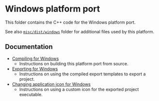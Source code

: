 # Windows platform port

This folder contains the C++ code for the Windows platform port.

See also [`misc/dist/windows`](/misc/dist/windows) folder for additional files
used by this platform.

## Documentation

- [Compiling for Windows](https://docs.bradotengine.org/en/latest/contributing/development/compiling/compiling_for_windows.html)
  - Instructions on building this platform port from source.
- [Exporting for Windows](https://docs.bradotengine.org/en/latest/tutorials/export/exporting_for_windows.html)
  - Instructions on using the compiled export templates to export a project.
- [Changing application icon for Windows](https://docs.bradotengine.org/en/latest/tutorials/export/changing_application_icon_for_windows.html)
  - Instructions on using a custom icon for the exported project executable.
